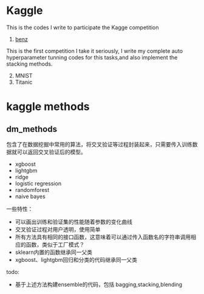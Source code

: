 # Kaggle
This is the codes I write to participate the Kagge competition

1. [benz](https://www.kaggle.com/c/mercedes-benz-greener-manufacturing)

This is the first competition I take it seriously, I write my complete auto hyperparameter tunning codes for this tasks,and also implement the stacking methods.

2. MNIST    
3. Titanic
# kaggle methods
## dm_methods
包含了在数据挖掘中常用的算法，将交叉验证等过程封装起来，只需要传入训练数据就可以返回交叉验证后的模型。
- xgboost 
- lightgbm
- ridge
- logistic regression
- randomforest
- naive bayes

一些特性：
- 可以画出训练和验证集的性能随着参数的变化曲线
- 交叉验证过程对用户透明，使用简单
- 所有方法具有相同的接口函数，这意味着可以通过传入函数名的字符串调用相应的函数，类似于工厂模式？
- sklearn内置的函数继承同一父类
- xgboost、lightgbm回归和分类的代码继承同一父类

todo:
- 基于上述方法构建ensemble的代码，包括 bagging,stacking,blending
